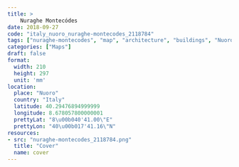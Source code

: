 ```yaml
---
title: > 
    Nuraghe Montecódes
date: 2018-09-27
code: "italy_nuoro_nuraghe-montecodes_2118784"
tags: ["nuraghe-montecodes", "map", "architecture", "buildings", "Nuoro", "Italy"]
categories: ["Maps"]
draft: false
format:
  width: 210
  height: 297
  unit: 'mm'
location:
  place: "Nuoro"
  country: "Italy"
  latitude: 40.29476894999999
  longitude: 8.678057800000001
  prettyLat: "8\u00b040'41.00\"E"
  prettyLon: "40\u00b017'41.16\"N"
resources:
- src: "nuraghe-montecodes_2118784.png"
  title: "Cover"
  name: cover
---
```

